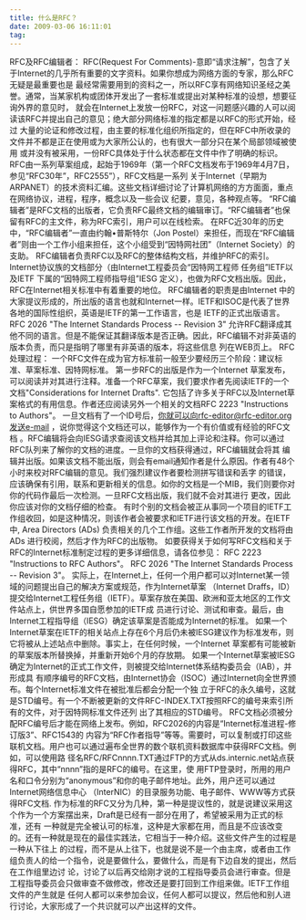 ```yaml
---
title: 什么是RFC？
date: 2009-03-06 16:11:01
tag: 
---
```


RFC及RFC编辑者：
RFC(Request For Comments)-意即“请求注解”，包含了关于Internet的几乎所有重要的文字资料。如果你想成为网络方面的专家，那么RFC无疑是最重要也是 最经常需要用到的资料之一，所以RFC享有网络知识圣经之美誉。通常，当某家机构或团体开发出了一套标准或提出对某种标准的设想，想要征询外界的意见时， 就会在Internet上发放一份RFC，对这一问题感兴趣的人可以阅读该RFC并提出自己的意见；绝大部分网络标准的指定都是以RFC的形式开始，经过 大量的论证和修改过程，由主要的标准化组织所指定的，但在RFC中所收录的文件并不都是正在使用或为大家所公认的，也有很大一部分只在某个局部领域被使用 或并没有被采用，一份RFC具体处于什么状态都在文件中作了明确的标识。
RFC由一系列草案组成，起始于1969年（第一个RFC文档发布于1969年4月7日，参见“RFC30年”，RFC2555”），RFC文档是一系列 关于Internet（早期为ARPANET）的技术资料汇编。这些文档详细讨论了计算机网络的方方面面，重点在网络协议，进程，程序，概念以及一些会议 纪要，意见，各种观点等。
“RFC编辑者”是RFC文档的出版者，它负责RFC最终文档的编辑审订。“RFC编辑者”也保留有RFC的主文件，称为RFC索引，用户可以在线检索。 在RFC近30年的历史中，“RFC编辑者”一直由约翰•普斯特尔（Jon Postel）来担任，而现在“RFC编辑者”则由一个工作小组来担任，这个小组受到“因特网社团”（Internet Society）的支助。
RFC编辑者负责RFC以及RFC的整体结构文档，并维护RFC的索引。Internet协议族的文档部分（由Internet工程委员会“因特网工程师 任务组”IETF以及IETF 下属的“因特网工程师指导组”IESG 定义），也做为RFC文档出版。因此，RFC在Internet相关标准中有着重要的地位。
RFC编辑者的职责是由Internet 中的大家提议形成的，所出版的语言也就和Internet一样。IETF和ISOC是代表了世界各地的国际性组织，英语是IETF的第一工作语言，也是 IETF的正式出版语言。RFC 2026 "The Internet Standards Process -- Revision 3" 允许RFC翻译成其他不同的语言。但是不能保证其翻译版本是否正确。因此，RFC编辑不对非英语的版本负责，而只是指明了哪里有非英语的版本，将这些信息 列在WEB页上。
RFC处理过程：
一个RFC文件在成为官方标准前一般至少要经历三个阶段：建议标准、草案标准、因特网标准。
第一步RFC的出版是作为一个Internet 草案发布，可以阅读并对其进行注释。准备一个RFC草案，我们要求作者先阅读IETF的一个文档"Considerations for Internet Drafts". 它包括了许多关于RFC以及Internet草案格式的有用信息。作者还应阅读另外一个相关的文档RFC 2223 "Instructions to Authors"。
一旦文档有了一个ID号后，你就可以向rfc-editor@rfc-editor.org发送e-mail ，说你觉得这个文档还可以，能够作为一个有价值或有经验的RFC文档 。RFC编辑将会向IESG请求查阅该文档并给其加上评论和注释。你可以通过RFC队列来了解你的文档的进度。一旦你的文档获得通过，RFC编辑就会将其 编辑并出版。如果该文档不能出版，则会有email通知作者是什么原因。作者有48个小时来校对RFC编辑的意见。我们强烈建议作者要检测拼写错误和丢字 的错误，应该确保有引用，联系和更新相关的信息。如你的文档是一个MIB，我们则要你对你的代码作最后一次检测。一旦RFC文档出版，我们就不会对其进行 更改，因此你应该对你的文档仔细的检查。
有时个别的文档会被正从事同一个项目的IETF工作组收回，如是这种情况，则该作者会被要求和IETF进行该文档的开发。在IETF中, Area Directors (ADs) 负责相关的几个工作组。这些工作者所开发的文档将由ADs 进行校阅，然后才作为RFC的出版物。
如要获得关于如何写RFC文档和关于RFC的Internet标准制定过程的更多详细信息，请各位参见：
RFC 2223 "Instructions to RFC Authors"。
RFC 2026 "The Internet Standards Process -- Revision 3"。
实际上，在Internet上，任何一个用户都可以对Internet某一领域的问题提出自己的解决方案或规范，作为Internet草案 （Internet Draffs，ID）提交给Internet工程任务组（IETF）。草案存放在美国、欧洲和亚太地区的工作文件站点上，供世界多国自愿参加的IETF成 员进行讨论、测试和审查。最后，由Internet工程指导组（IESG）确定该草案是否能成为Internet的标准。
如果一个Internet草案在IETF的相关站点上存在6个月后仍未被IESG建议作为标准发布，则它将被从上述站点中删除。事实上，在任何时候，一个Internet 草案都有可能被新的草案版本所替换掉，并重新开始6个月的存放期。
如果一个Internet草案被IESG确定为Internet的正式工作文件，则被提交给Internet体系结构委员会（IAB），并形成具 有顺序编号的RFC文档，由Internet协会（ISOC）通过Internet向全世界颁布。每个Internet标准文件在被批准后都会分配一个独 立于RFC的永久编号，这就是STD编号。有一个不断被更新的文件RFC-INDEX.TXT按照RFC的编号来索引所有的文件，对于因特网标准文件还列 出了其相应的STD编号。
RFC文档必须被分配RFC编号后才能在网络上发布。例如，RFC2026的内容是“Internet标准进程-修订版3”、RFC1543的 内容为“RFC作者指导”等等。需要时，可以复制或打印这些联机文档。用户也可以通过遍布全世界的数个联机资料数据库中获得RFC文档。例如，可以使用路 径名RFC/RFCnnnn.TXT通过FTP的方式从ds.internic.net站点获得RFC，其中“nnnn”指的是RFC的编号。在这里，使 用FTP登录时，所用的用户名和口令分别为“anonymous”和你的电子邮件地址。此外，用户还可以通过Internet网络信息中心 （InterNIC）的目录服务功能、电子邮件、WWW等方式获得RFC文档.
作为标准的RFC又分为几种，第一种是提议性的，就是说建议采用这个作为一个方案摆出来，Draft是已经有一部分在用了，希望被采用为正式的标准，还有 一种就是完全被认可的标准，这种是大家都在用，而且是不应该改变的。还有一种就是现在的最佳实践法，它相当于一种介绍。这些文件产生的过程是一种从下往上 的过程，而不是从上往下，也就是说不是一个由主席，或者由工作组负责人的给一个指令，说是要做什么，要做什么，而是有下边自发的提出，然后在工作组里边讨 论，讨论了以后再交给刚才说的工程指导委员会进行审查。但是工程指导委员会只做审查不做修改，修改还是要打回到工作组来做。IETF工作组文件的产生就是 任何人都可以来参加会议，任何人都可以提议，然后他和别人进行讨论，大家形成了一个共识就可以产出这样的文件。











